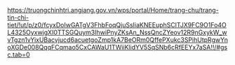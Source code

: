 https://truongchinhtri.angiang.gov.vn/wps/portal/Home/trang-chu/trang-tin-chi-tiet/!ut/p/z0/fcyxDoIwGATgV3FhbFoqQjuSsIiaKNEEuphSClTJX9FC9O1Fo4OL4325OyxwjgXI0TTSGQuym3IhwiPnyZKsAn_NssQncZYeov12R9nGxykW_wvTgzn1vYixUBacvjucd6acuetgoZmp1kA7BeORm0QffePXukc3SPihUtpRgwYnoXGDe008QqqFCqmao5CxCAWaU1TWiiKlidYV5SqSNb6cRfEEYx7aSA!!/#gsc.tab=0